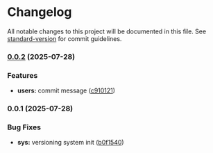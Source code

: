 # Changelog

All notable changes to this project will be documented in this file. See [standard-version](https://github.com/conventional-changelog/standard-version) for commit guidelines.

### [0.0.2](https://github.com/TAZIReda/Parts/compare/v0.0.1...v0.0.2) (2025-07-28)


### Features

* **users:** commit message ([c910121](https://github.com/TAZIReda/Parts/commit/c91012172c56681182824f12fbf68edeac379103))

### 0.0.1 (2025-07-28)


### Bug Fixes

* **sys:** versioning system init ([b0f1540](https://github.com/TAZIReda/Parts/commit/b0f154070b9b9bbd80da6ddb6346375aa06a7034))
